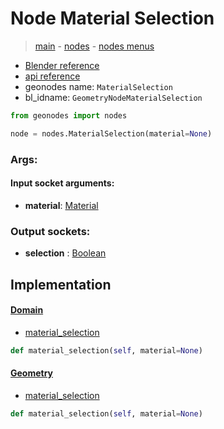 # Node Material Selection

> [main](../structure.md) - [nodes](nodes.md) - [nodes menus](nodes_menus.md)

- [Blender reference](https://docs.blender.org/manual/en/latest/modeling/geometry_nodes/material/material_selection.html)
- [api reference](https://docs.blender.org/api/current/bpy.types.GeometryNodeMaterialSelection.html)
- geonodes name: `MaterialSelection`
- bl_idname: `GeometryNodeMaterialSelection`

```python
from geonodes import nodes

node = nodes.MaterialSelection(material=None)
```

### Args:

#### Input socket arguments:

- **material**: [Material](Material.md)

### Output sockets:

- **selection** : [Boolean](Boolean.md)

## Implementation

#### [Domain](Domain.md)

 - [material_selection](Domain.md#material_selection)
  ```python
  def material_selection(self, material=None)
  ```

#### [Geometry](Geometry.md)

 - [material_selection](Geometry.md#material_selection)
  ```python
  def material_selection(self, material=None)
  ```

